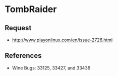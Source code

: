 TombRaider
============

Request
---------

 * http://www.playonlinux.com/en/issue-2726.html


References
----------

 * Wine Bugs: 33125, 33427, and 33436
